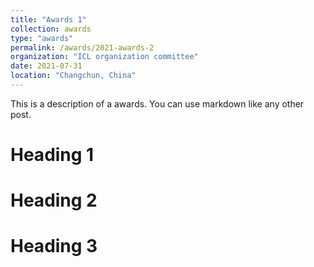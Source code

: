 ```yaml
---
title: "Awards 1"
collection: awards
type: "awards"
permalink: /awards/2021-awards-2
organization: "ICL organization committee"
date: 2021-07-31
location: "Changchun, China"
---
```


This is a description of a awards. You can use markdown like any other post.

Heading 1
======

Heading 2
======

Heading 3
======